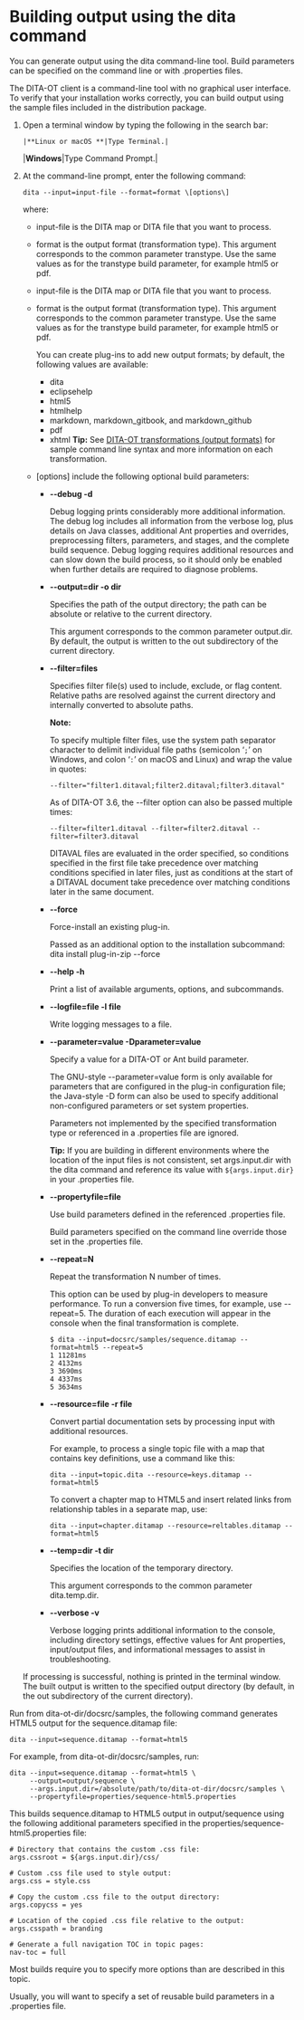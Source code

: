 # Building output using the dita command

You can generate output using the dita command-line tool. Build parameters can be specified on the command line or with .properties files.

The DITA-OT client is a command-line tool with no graphical user interface. To verify that your installation works correctly, you can build output using the sample files included in the distribution package.

1.  Open a terminal window by typing the following in the search bar:

        |**Linux or macOS **|Type Terminal.|
    |**Windows**|Type Command Prompt.|

2.  At the command-line prompt, enter the following command:

    ```syntax-bash
    dita --input=input-file --format=format \[options\]
    ```

    where:

    -   input-file is the DITA map or DITA file that you want to process.
    -   format is the output format \(transformation type\). This argument corresponds to the common parameter transtype. Use the same values as for the transtype build parameter, for example html5 or pdf.

    -   input-file is the DITA map or DITA file that you want to process.
    -   format is the output format \(transformation type\). This argument corresponds to the common parameter transtype. Use the same values as for the transtype build parameter, for example html5 or pdf.

        You can create plug-ins to add new output formats; by default, the following values are available:

        -   dita
        -   eclipsehelp
        -   html5
        -   htmlhelp
        -   markdown, markdown\_gitbook, and markdown\_github
        -   pdf
        -   xhtml
        **Tip:** See [DITA-OT transformations \(output formats\)](output-formats.md) for sample command line syntax and more information on each transformation.

    -   \[options\] include the following optional build parameters:
        -   **--debug -d**

            Debug logging prints considerably more additional information. The debug log includes all information from the verbose log, plus details on Java classes, additional Ant properties and overrides, preprocessing filters, parameters, and stages, and the complete build sequence. Debug logging requires additional resources and can slow down the build process, so it should only be enabled when further details are required to diagnose problems.

        -   **--output=dir -o dir**

            Specifies the path of the output directory; the path can be absolute or relative to the current directory.

            This argument corresponds to the common parameter output.dir. By default, the output is written to the out subdirectory of the current directory.

        -   **--filter=files**

            Specifies filter file\(s\) used to include, exclude, or flag content. Relative paths are resolved against the current directory and internally converted to absolute paths.

            **Note:**

            To specify multiple filter files, use the system path separator character to delimit individual file paths \(semicolon ‘`;`’ on Windows, and colon ‘`:`’ on macOS and Linux\) and wrap the value in quotes:

            `--filter="filter1.ditaval;filter2.ditaval;filter3.ditaval"`

            As of DITA-OT 3.6, the --filter option can also be passed multiple times:

            `--filter=filter1.ditaval --filter=filter2.ditaval --filter=filter3.ditaval`

            DITAVAL files are evaluated in the order specified, so conditions specified in the first file take precedence over matching conditions specified in later files, just as conditions at the start of a DITAVAL document take precedence over matching conditions later in the same document.

        -   **--force**

            Force-install an existing plug-in.

            Passed as an additional option to the installation subcommand: dita install plug-in-zip --force

        -   **--help -h**

            Print a list of available arguments, options, and subcommands.

        -   **--logfile=file -l file**

            Write logging messages to a file.

        -   **--parameter=value -Dparameter=value**

            Specify a value for a DITA-OT or Ant build parameter.

            The GNU-style --parameter=value form is only available for parameters that are configured in the plug-in configuration file; the Java-style -D form can also be used to specify additional non-configured parameters or set system properties.

            Parameters not implemented by the specified transformation type or referenced in a .properties file are ignored.

            **Tip:** If you are building in different environments where the location of the input files is not consistent, set args.input.dir with the dita command and reference its value with `${args.input.dir}` in your .properties file.

        -   **--propertyfile=file**

            Use build parameters defined in the referenced .properties file.

            Build parameters specified on the command line override those set in the .properties file.

        -   **--repeat=N**

            Repeat the transformation N number of times.

            This option can be used by plug-in developers to measure performance. To run a conversion five times, for example, use --repeat=5. The duration of each execution will appear in the console when the final transformation is complete.

            ```
            $ dita --input=docsrc/samples/sequence.ditamap --format=html5 --repeat=5
            1 11281ms
            2 4132ms
            3 3690ms
            4 4337ms
            5 3634ms
            ```

        -   **--resource=file -r file**

            Convert partial documentation sets by processing input with additional resources.

            For example, to process a single topic file with a map that contains key definitions, use a command like this:

            ```syntax-bash
            dita --input=topic.dita --resource=keys.ditamap --format=html5
            ```

            To convert a chapter map to HTML5 and insert related links from relationship tables in a separate map, use:

            ```syntax-bash
            dita --input=chapter.ditamap --resource=reltables.ditamap --format=html5
            ```

        -   **--temp=dir -t dir**

            Specifies the location of the temporary directory.

            This argument corresponds to the common parameter dita.temp.dir.

        -   **--verbose -v**

            Verbose logging prints additional information to the console, including directory settings, effective values for Ant properties, input/output files, and informational messages to assist in troubleshooting.

    If processing is successful, nothing is printed in the terminal window. The built output is written to the specified output directory \(by default, in the out subdirectory of the current directory\).


Run from dita-ot-dir/docsrc/samples, the following command generates HTML5 output for the sequence.ditamap file:

```
dita --input=sequence.ditamap --format=html5
```

For example, from dita-ot-dir/docsrc/samples, run:

```
dita --input=sequence.ditamap --format=html5 \
     --output=output/sequence \
     --args.input.dir=/absolute/path/to/dita-ot-dir/docsrc/samples \
     --propertyfile=properties/sequence-html5.properties
```

This builds sequence.ditamap to HTML5 output in output/sequence using the following additional parameters specified in the properties/sequence-html5.properties file:

```
# Directory that contains the custom .css file:
args.cssroot = ${args.input.dir}/css/

# Custom .css file used to style output:
args.css = style.css

# Copy the custom .css file to the output directory:
args.copycss = yes

# Location of the copied .css file relative to the output:
args.csspath = branding

# Generate a full navigation TOC in topic pages:
nav-toc = full
```

Most builds require you to specify more options than are described in this topic.

Usually, you will want to specify a set of reusable build parameters in a .properties file.

